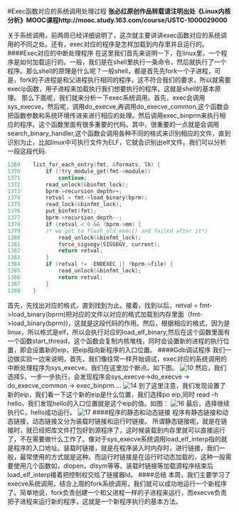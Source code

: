 #Exec函数对应的系统调用处理过程
**张必红原创作品转载请注明出处《Linux内核分析》MOOC课程http://mooc.study.163.com/course/USTC-1000029000**

关于系统调用，前两周已经详细说明了，这次就主要讲讲exec函数对应的系统调用的不同之处。还有，exec对应的程序是怎样加载到内存里并且运行的。
####Exec对应的中断处理程序
在这里我们首先来说明一下，在linux里，一个程序是如何加载运行的。一般，我们是在shell里执行一条命令，然后就执行了一个程序。那么shell的原理是什么呢？一般shell，都是首先先fork一个子进程，可是，fork的子进程是和父进程执行相同的程序，这不符合我们的要求，所以就需要execlp函数，用子进程来加载执行我们想要执行的程序。这就是shell的基本原理。
那么下面呢，我们就来分析一下exec系统调用。首先，exec会调用sys_execve，然后呢，调用do_execve,再调用do_execve_common,这个函数会把函数参数和系统环境传进来进行相应的处理。然后调用exec_binprm来执行相应的程序。这个函数里面有很多重要的代码。其中，很重要的一点就是会调用search_binary_handler,这个函数会调用各种不同的格式来识别相应的文件，直到识别为止，比如linux中可执行文件为ELF，它就会识别出elf文件。我们可以分析一段这段代码.
``` C
1369	list_for_each_entry(fmt, &formats, lh) {
1370		if (!try_module_get(fmt->module))
1371			continue;
1372		read_unlock(&binfmt_lock);
1373		bprm->recursion_depth++;
1374		retval = fmt->load_binary(bprm);
1375		read_lock(&binfmt_lock);
1376		put_binfmt(fmt);
1377		bprm->recursion_depth--;
1378		if (retval < 0 && !bprm->mm) {
1379		/* we got to flush_old_exec() and failed after it*/
1380			read_unlock(&binfmt_lock);
1381			force_sigsegv(SIGSEGV, current);
1382			return retval;
1383		}
1384		if (retval != -ENOEXEC || !bprm->file) {
1385			read_unlock(&binfmt_lock);
1386			return retval;
1387		}
1388	}
```
首先，先找出对应的格式，直到找到为止。接着，找到以后，retval = fmt->load_binary(bprm)把对应的文件以对应的格式加载到内存里面（fmt->load_binary(bprm))，这就是这段代码的作用。然后，根据相应的格式，因为是linux，所以格式是elf，所以会执行对应的load_elf_binary,然后在这个函数里面有一个函数start_thread，这个函数会复制内核堆栈，同时会设置新的进程的执行位置，即会设置新的eip，把eip指向新程序的入口位置。
####Gdb调试程序
我们一边做实验一边来说明，首先，我们像往常一样开始调试，exec对应的系统调用的中断处理程序为sys_execve，我们在这里加个断点。如下图。
![10](https://github.com/zbh24/LinuxCourseBlog/blob/master/seventh/10.png)
然后，我们选择S，一步一步执行，会发现程序会sys_execve->do_execve -> do_execve_common ->  exec_binprm....
![14](https://github.com/zbh24/LinuxCourseBlog/blob/master/seventh/14.png)
到了这里注意，我们发现设置了新的eip，我们看一下这个新的eip是什么位置，我们选择po eip,同时 read -h hello，我们发现hello的入口位置就是这个eip的值。如图：
![16](https://github.com/zbh24/LinuxCourseBlog/blob/master/seventh/16.png)
最后，选择继续执行C，hello成功运行。
![17](https://github.com/zbh24/LinuxCourseBlog/blob/master/seventh/17.png)
####程序的静态和动态链接
程序有静态链接和动态链接，动态链接又分为装载时链接和运行时链接。
所谓静态链接呢，就是在链接时，就已经把库文件打包好到源程序了，这时候装载到内存里就可以直接运行了，不在需要做什么工作了。像对于sys_execve系统调用load_elf_interp指的就是程序的入口地址。装载时链接，就是在程序装入时内存时，进行链接，我们一般，最常使用的方式就是这种。而运行时链接是在运行时动态加载的，这种一般需要使用几个函数如，dlopen，dlsym等等。装载时链接等加载源程序结束后load_elf_interp接着把控制权交给了链接器ld。
####总结
本周，我们主要学习了execve系统调用，结合上周的fork系统调用，我们就可以成功地运行一个新程序了。简单地说，fork负责创建一个和父进程一样的子进程来运行，而execve负责把子进程来运行新的程序，这就是一个新程序执行的基本方法。
